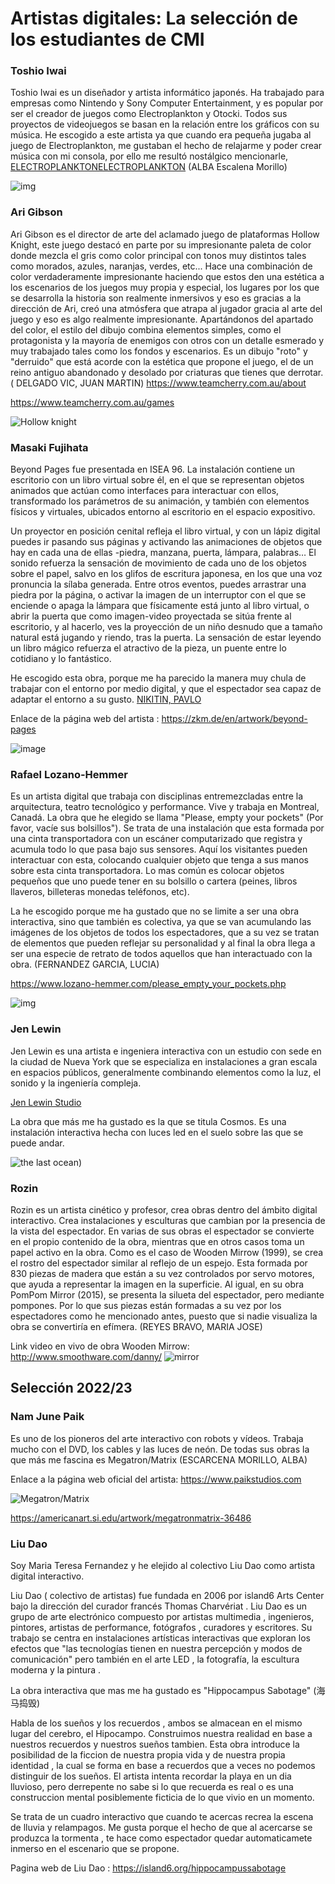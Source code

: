 
# Artistas digitales: La selección de los estudiantes de CMI 



### **Toshio Iwai**  
Toshio Iwai es un diseñador y artista informático japonés. Ha trabajado para empresas como Nintendo y Sony Computer Entertainment, 
y es popular por ser el creador de juegos como Electroplankton y Otocki. Todos sus proyectos de videojuegos se basan en la relación 
entre los gráficos con su música. He escogido a este artista ya que cuando era pequeña jugaba al juego de Electroplankton, me gustaban el hecho de relajarme y poder crear música con mi consola, por ello me resultó nostálgico mencionarle, [ELECTROPLANKTONELECTROPLANKTON](https://www.nintendo.es/Juegos/Nintendo-DS/Electroplankton-270649.html#Galer_a)
(ALBA Escalena Morillo)  

![img](https://fs-prod-cdn.nintendo-europe.com/media/images/migration/games_7/screenshots/nintendo_ds_13/electroplankton/electroplankton_1.jpg)


### Ari Gibson 
Ari Gibson es el director de arte del aclamado juego de plataformas Hollow Knight, este juego destacó en parte por su impresionante paleta de color donde mezcla el gris como color principal con tonos muy distintos tales como morados, azules, naranjas, verdes, etc... Hace una combinación de color verdaderamente impresionante haciendo que estos den una estética a los escenarios de los juegos muy propia y especial, los lugares por los que se desarrolla la historia son realmente inmersivos y eso es gracias a la dirección de Ari, creó una atmósfera que atrapa al jugador gracia al arte del juego y eso es algo realmente impresionante. Apartándonos del apartado del color, el estilo del dibujo combina elementos simples, como el protagonista y la mayoría de enemigos con otros con un detalle esmerado y muy trabajado tales como los fondos y escenarios. Es un dibujo "roto" y "derruido" que está acorde con la estética que propone el juego, el de un reino antiguo abandonado y desolado por criaturas que tienes que derrotar. ( DELGADO VIC, JUAN MARTIN) 
https://www.teamcherry.com.au/about

https://www.teamcherry.com.au/games

![Hollow knight](https://blipblop.net/wp-content/uploads/2017/11/hollowknight-feature-672x372.jpg)


### Masaki Fujihata  
Beyond Pages fue presentada en ISEA 96. La instalación contiene un escritorio con un libro virtual sobre él, en el que se representan objetos animados que actúan como interfaces para interactuar con ellos, transformado los parámetros de su animación, y también con elementos físicos y virtuales, ubicados entorno al escritorio en el espacio expositivo.

Un proyector en posición cenital refleja el libro virtual, y con un lápiz digital puedes ir pasando sus páginas y activando las animaciones de objetos que hay en cada una de ellas -piedra, manzana, puerta, lámpara, palabras… El sonido refuerza la sensación de movimiento de cada uno de los objetos sobre el papel, salvo en los glifos de escritura japonesa, en los que una voz pronuncia la sílaba generada. Entre otros eventos, puedes arrastrar una piedra por la página, o activar la imagen de un interruptor con el que se enciende o apaga la lámpara que físicamente está junto al libro virtual, o abrir la puerta que como imagen-video proyectada se sitúa frente al escritorio, y al hacerlo, ves la proyección de un niño desnudo que a tamaño natural está jugando y riendo, tras la puerta. La sensación de estar leyendo un libro mágico refuerza el atractivo de la pieza, un puente entre lo cotidiano y lo fantástico.

He escogido esta obra, porque me ha parecido la manera muy chula de trabajar con el entorno por medio digital, y que el espectador sea capaz de adaptar el entorno a su gusto. [NIKITIN, PAVLO](https://github.com/PashaK1t/PashaK1t.github.io)

Enlace de la página web del artista : https://zkm.de/en/artwork/beyond-pages

![image](https://user-images.githubusercontent.com/32359091/221676045-2520c195-f49f-46f7-81e9-35c5c9b6c2cf.png)


### Rafael Lozano-Hemmer  
Es un artista digital que trabaja con disciplinas entremezcladas entre la arquitectura, teatro tecnológico y performance. Vive y trabaja en Montreal, Canadá. La obra que he elegido se llama "Please, empty your pockets" (Por favor, vacíe sus bolsillos").  Se trata de una instalación que esta formada por una cinta transportadora con un escáner computarizado que registra y acumula todo lo que pasa bajo sus sensores. Aquí los visitantes pueden interactuar con esta, colocando cualquier objeto que tenga a sus manos sobre esta cinta transportadora. Lo mas común es colocar objetos pequeños que uno puede tener en su bolsillo o cartera (peines, libros llaveros, billeteras monedas teléfonos, etc).

La he escogido porque me ha gustado que no se limite a ser una obra interactiva, sino que también es colectiva, ya que se van acumulando las imágenes de los objetos de todos los espectadores, que a su vez se tratan de elementos que pueden reflejar su personalidad y al final la obra llega a ser una especie de retrato de todos aquellos que han interactuado con la obra. (FERNANDEZ GARCIA, LUCIA)

https://www.lozano-hemmer.com/please_empty_your_pockets.php

![img](https://www.lozano-hemmer.com/image_sets/please_empty_your_pockets/karlsruhe_2011/1738-ZKM-Global.jpg)



### Jen Lewin 
Jen Lewin es una artista e ingeniera interactiva con un estudio con sede en la ciudad de Nueva York que se especializa en instalaciones a gran escala en espacios públicos, generalmente combinando elementos como la luz, el sonido y la ingeniería compleja. 

[Jen Lewin Studio](https://www.jenlewinstudio.com/) 

La obra que más me ha gustado es la que se titula Cosmos. Es una instalación interactiva hecha con luces led en el suelo sobre las que se puede andar.

![the last ocean](https://res.cloudinary.com/jen-lewin-studio/image/upload/f_auto,q_auto/w_650,h_464,c_fill,g_auto/$wpsize_!2col-portfolio!,w_1000,h_714,c_fill,g_auto/v1663116721/WordPress_ImageUploads/Screen-Shot-2022-09-13-at-8.51.20-PM.png))



### Rozin 

Rozin es un artista cinético y profesor, crea obras dentro del ámbito digital interactivo. Crea instalaciones y esculturas que cambian por la presencia de la vista del espectador. En varias de sus obras el espectador se convierte en el propio contenido de la obra, mientras que en otros casos toma un papel activo en la obra. Como es el caso de Wooden Mirrow (1999), se crea el rostro del espectador similar al reflejo de un espejo. Esta formada por 830 piezas de madera que están a su vez controlados por servo motores, que ayuda a representar la imagen en la superficie. Al igual, en su obra PomPom Mirror (2015), se presenta la silueta del espectador, pero mediante pompones. Por lo que sus piezas están formadas a su vez por los espectadores como he mencionado antes, puesto que si nadie visualiza la obra se convertiría en efímera. (REYES BRAVO, MARIA JOSE)

Link video en vivo de obra Wooden Mirrow:  http://www.smoothware.com/danny/
![mirror](https://www.smoothware.com/danny/woodenmirrormuseum.jpg)




## Selección 2022/23


### Nam June Paik

Es uno de los pioneros del arte interactivo con robots y vídeos. Trabaja mucho con el DVD, los cables y las luces de neón. De todas sus obras la que más me fascina es Megatron/Matrix (ESCARCENA MORILLO, ALBA)

Enlace a la página web oficial del artista: https://www.paikstudios.com

![Megatron/Matrix](https://www.si.edu/tbma/sites/default/files/styles/slide_desk/public/slideshow/paragraphs/tbma-work-saam-megatronmatrix_img_01.jpg) 

https://americanart.si.edu/artwork/megatronmatrix-36486


### Liu Dao

Soy Maria Teresa Fernandez y he elejido al colectivo Liu Dao como artista digital interactivo.

Liu Dao ( colectivo  de artistas) fue fundada en 2006 por island6 Arts Center bajo la dirección del curador francés Thomas Charvériat . Liu Dao es un grupo de arte electrónico compuesto por artistas multimedia , ingenieros, pintores, artistas de performance, fotógrafos , curadores y escritores. Su trabajo se centra en instalaciones artísticas interactivas que exploran los efectos que "las tecnologías tienen en nuestra percepción y modos de comunicación"  pero también en el arte LED , la fotografía, la escultura moderna y la pintura .

La obra interactiva que mas me ha gustado es  "Hippocampus Sabotage" (海马捣毁)

Habla de los sueños y los recuerdos , ambos se almacean en el mismo lugar del cerebro, el Hipocampo. Construimos nuestra realidad en base a nuestros recuerdos y nuestros sueños tambien. Esta obra introduce la posibilidad de la ficcion de nuestra propia vida y de nuestra propia identidad , la cual se forma en base a recuerdos que a veces no podemos distinguir de los sueños.  El artista intenta recordar la playa en un dia lluvioso, pero derrepente no sabe si lo que recuerda es real o es una construccion mental posiblemente ficticia de lo que vivio en un momento. 

Se trata de un cuadro interactivo que cuando te acercas recrea la escena de lluvia y relampagos. Me gusta porque  el hecho  de que al acercarse se produzca la tormenta , te hace como espectador quedar automaticamete inmerso en el escenario que se propone. 

Pagina web de Liu Dao : https://island6.org/hippocampussabotage





